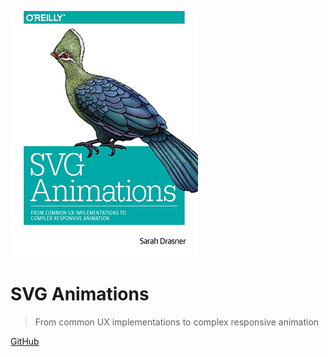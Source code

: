 ![](images/cover.png)

# SVG Animations

> From common UX implementations to complex responsive animation

[GitHub](https://github.com/airen/svg-animations)